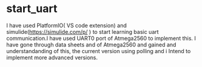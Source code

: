 # start_uart

I have used PlatformIO( VS code extension) and simulide(https://simulide.com/p/ ) to start learning basic uart communication.I have used UART0 port of Atmega2560 to implement this. I have gone through data sheets and of Atmega2560 and gained and understandanding of this, the current version using polling and i Intend to implement more advanced versions.
